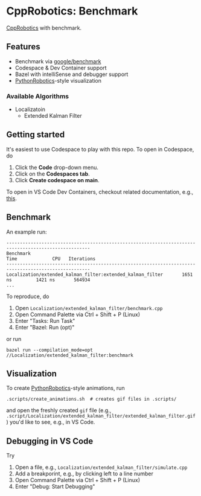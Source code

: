 # CppRobotics: Benchmark

[CppRobotics](https://github.com/onlytailei/CppRobotics) with benchmark.

## Features

- Benchmark via [google/benchmark](https://github.com/google/benchmark)
- Codespace & Dev Container support
- Bazel with intelliSense and debugger support
- [PythonRobotics](https://github.com/AtsushiSakai/PythonRobotics)-style visualization 

### Available Algorithms

- Localizatoin
    - Extended Kalman Filter

## Getting started

It's easiest to use Codespace to play with this repo.
To open in Codespace, do

1. Click the **Code** drop-down menu.
1. Click on the **Codespaces tab**.
1. Click **Create codespace on main**.

To open in VS Code Dev Containers, checkout related documentation, e.g., [this](https://github.com/microsoft/vscode-remote-try-cpp/tree/main#vs-code-dev-containers).

## Benchmark

An example run:

```
-----------------------------------------------------------------------------------------------------
Benchmark                                                           Time             CPU   Iterations
-----------------------------------------------------------------------------------------------------
Localization/extended_kalman_filter:extended_kalman_filter       1651 ns         1421 ns       564934
...
```

To reproduce, do

1. Open `Localization/extended_kalman_filter/benchmark.cpp`
1. Open Command Palette via Ctrl + Shift + P (Linux)
1. Enter "Tasks: Run Task"
1. Enter "Bazel: Run (opt)"

or run

```
bazel run --compilation_mode=opt //Localization/extended_kalman_filter:benchmark
```

## Visualization

To create [PythonRobotics](https://github.com/AtsushiSakai/PythonRobotics)-style animations, run

```
.scripts/create_animations.sh  # creates gif files in .scripts/
```

and open the freshly created `gif` file (e.g., `.script/Localization/extended_kalman_filter/extended_kalman_filter.gif`) you'd like to see, e.g., in VS Code.

## Debugging in VS Code

Try

1. Open a file, e.g., `Localization/extended_kalman_filter/simulate.cpp`
1. Add a breakporint, e.g., by clicking left to a line number
1. Open Command Palette via Ctrl + Shift + P (Linux)
1. Enter "Debug: Start Debugging"
